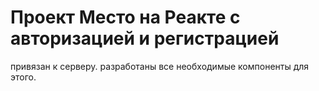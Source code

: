 # Проект Место на Реакте с авторизацией и регистрацией

привязан к серверу.
разработаны все необходимые компоненты для этого.


